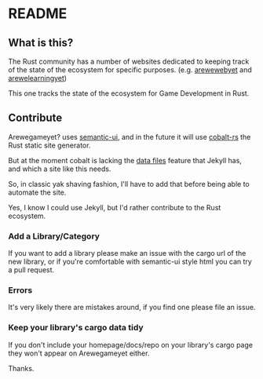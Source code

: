 # README

## What is this?

The Rust community has a number of websites dedicated to keeping track of the state of the ecosystem for specific purposes. (e.g. [arewewebyet](http://www.arewewebyet.org) and [arewelearningyet](http://www.arewelearningyet.com))

This one tracks the state of the ecosystem for Game Development in Rust.

## Contribute
Arewegameyet? uses [semantic-ui](http://semantic-ui.com/), and in the future it will use [cobalt-rs](https://github.com/cobalt-org/cobalt.rs) the Rust static site generator.

But at the moment cobalt is lacking the [data files](https://jekyllrb.com/docs/datafiles/) feature that Jekyll has, and which a site like this needs.

So, in classic yak shaving fashion, I'll have to add that before being able to automate the site.

Yes, I know I could use Jekyll, but I'd rather contribute to the Rust ecosystem.

### Add a Library/Category
If you want to add a library please make an issue with the cargo url of the new library, or if you're comfortable with semantic-ui style html you can try a pull request.

### Errors
It's very likely there are mistakes around, if you find one please file an issue.

### Keep your library's cargo data tidy
If you don't include your homepage/docs/repo on your library's cargo page they won't appear on Arewegameyet either.

Thanks.
